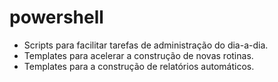 # powershell
- Scripts para facilitar tarefas de administração do dia-a-dia.
- Templates para acelerar a construção de novas rotinas.
- Templates para a construção de relatórios automáticos.
